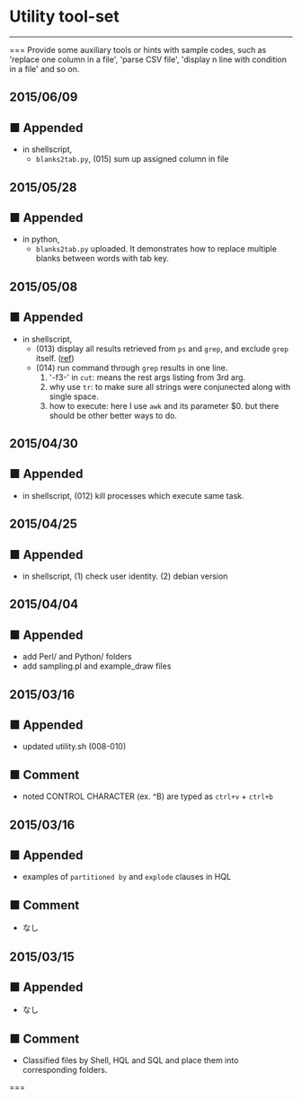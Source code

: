 # Utility tool-set 
---
===
Provide some auxiliary tools or hints with sample codes, such as 'replace one column in a file', 'parse CSV file', 'display n line with condition in a file' and so on.

## 2015/06/09

## ■ Appended
- in shellscript, 
  - `blanks2tab.py`, (015) sum up assigned column in file


## 2015/05/28

## ■ Appended
- in python, 
  - `blanks2tab.py` uploaded. It demonstrates how to replace multiple blanks between words with tab key. 


## 2015/05/08

## ■ Appended
- in shellscript,  
  - (013) display all results retrieved from `ps` and `grep`, and exclude `grep` itself. ([ref](http://unix.stackexchange.com/questions/74185/how-can-i-prevent-grep-from-showing-up-in-ps-results))  
  - (014) run command through `grep` results in one line.  
    1. '-f3-' in `cut`: means the rest args listing from 3rd arg.  
    2. why use `tr`: to make sure all strings were conjunected along with single space.  
    3. how to execute: here I use `awk` and its parameter $0. but there should be other better ways to do.

## 2015/04/30

## ■ Appended
- in shellscript, (012) kill processes which execute same task.

## 2015/04/25

## ■ Appended
- in shellscript, (1) check user identity. (2) debian version

## 2015/04/04

## ■ Appended
- add Perl/ and Python/ folders
- add sampling.pl and example_draw files

## 2015/03/16

## ■ Appended
- updated utility.sh (008-010)

## ■ Comment
- noted CONTROL CHARACTER (ex. ^B) are typed as `ctrl+v` + `ctrl+b`

## 2015/03/16

## ■ Appended
- examples of `partitioned by` and `explode` clauses in HQL

## ■ Comment
- なし

## 2015/03/15

## ■ Appended
- なし

## ■ Comment
- Classified files by Shell, HQL and SQL and place them into corresponding folders.

===
